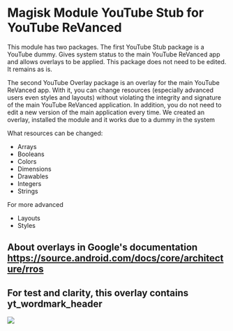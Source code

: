 # Magisk Module YouTube Stub for YouTube ReVanced

This module has two packages.
 The first YouTube Stub package is a YouTube dummy. Gives system status to the main YouTube ReVanced app and allows overlays to be applied. This package does not need to be edited. It remains as is.

 The second YouTube Overlay package is an overlay for the main YouTube ReVanced app. With it, you can change resources (especially advanced users even styles and layouts) without violating the integrity and signature of the main YouTube ReVanced application. In addition, you do not need to edit a new version of the main application every time. We created an overlay, installed the module and it works due to a dummy in the system

 What resources can be changed:
 - Arrays
 - Booleans
 - Colors
 - Dimensions
 - Drawables
 - Integers
 - Strings

 For more advanced
 - Layouts
 - Styles

## About overlays in Google's documentation https://source.android.com/docs/core/architecture/rros

## For test and clarity, this overlay contains yt_wordmark_header

![](https://github.com/PycmShoma/YouTubeStub_for_YouTubeReVanced/blob/main/assets/youtube_premium.png)
